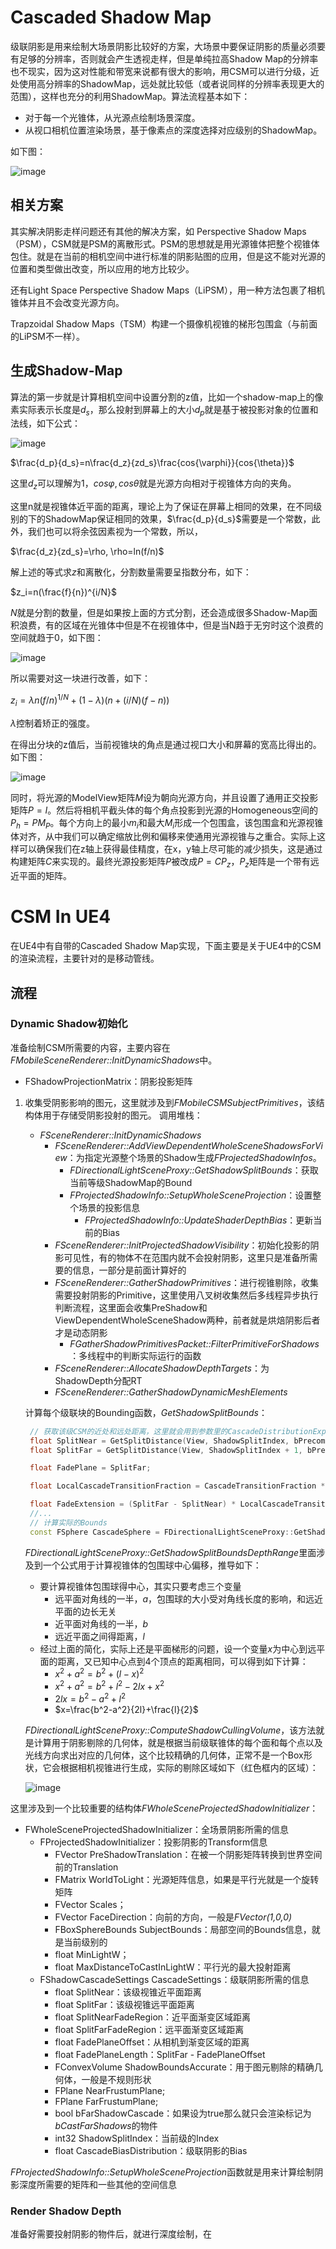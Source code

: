 # Cascaded Shadow Map
级联阴影是用来绘制大场景阴影比较好的方案，大场景中要保证阴影的质量必须要有足够的分辨率，否则就会产生透视走样，但是单纯拉高Shadow Map的分辨率也不现实，因为这对性能和带宽来说都有很大的影响，用CSM可以进行分级，近处使用高分辨率的ShadowMap，远处就比较低（或者说同样的分辨率表现更大的范围），这样也充分的利用ShadowMap。算法流程基本如下：

* 对于每一个光锥体，从光源点绘制场景深度。
* 从视口相机位置渲染场景，基于像素点的深度选择对应级别的ShadowMap。

如下图：

![image](../RenderPictures/CascadedShadowMaps/CSM_01.png)

## 相关方案

其实解决阴影走样问题还有其他的解决方案，如
Perspective Shadow Maps（PSM），CSM就是PSM的离散形式。PSM的思想就是用光源锥体把整个视锥体包住。就是在当前的相机空间中进行标准的阴影贴图的应用，但是这不能对光源的位置和类型做出改变，所以应用的地方比较少。

还有Light Space Perspective Shadow Maps（LiPSM），用一种方法包裹了相机锥体并且不会改变光源方向。

Trapzoidal Shadow Maps（TSM）构建一个摄像机视锥的梯形包围盒（与前面的LiPSM不一样）。

## 生成Shadow-Map

算法的第一步就是计算相机空间中设置分割的z值，比如一个shadow-map上的像素实际表示长度是$d_s$，那么投射到屏幕上的大小$d_p$就是基于被投影对象的位置和法线，如下公式：

![image](../RenderPictures/CascadedShadowMaps/CSM_02.png)

$\frac{d_p}{d_s}=n\frac{d_z}{zd_s}\frac{cos{\varphi}}{cos{\theta}}$

这里$d_z$可以理解为1，$cos\varphi,cos\theta$就是光源方向相对于视锥体方向的夹角。

这里n就是视锥体近平面的距离，理论上为了保证在屏幕上相同的效果，在不同级别的下的ShadowMap保证相同的效果，$\frac{d_p}{d_s}$需要是一个常数，此外，我们也可以将余弦因素视为一个常数，所以，

$\frac{d_z}{zd_s}=\rho, \rho=ln(f/n)$

解上述的等式求$z$和离散化，分割数量需要呈指数分布，如下：

$z_i=n(\frac{f}{n})^{i/N}$


$N$就是分割的数量，但是如果按上面的方式分割，还会造成很多Shadow-Map面积浪费，有的区域在光锥体中但是不在视锥体中，但是当N趋于无穷时这个浪费的空间就趋于0，如下图：

![image](../RenderPictures/CascadedShadowMaps/CSM_03.png)

所以需要对这一块进行改善，如下：

$z_i=\lambda n(f/n)^{1/N}+(1-\lambda)(n+(i/N)(f-n))$

$\lambda$控制着矫正的强度。

在得出分块的z值后，当前视锥块的角点是通过视口大小和屏幕的宽高比得出的。
如下图：

![image](../RenderPictures/CascadedShadowMaps/CSM_04.png)

同时，将光源的ModelView矩阵$M$设为朝向光源方向，并且设置了通用正交投影矩阵$P=I$。然后将相机平截头体的每个角点投影到光源的Homogeneous空间的$P_h=PM_P$。每个方向上的最小$m_i$和最大$M_i$形成一个包围盒，该包围盒和光源视锥体对齐，从中我们可以确定缩放比例和偏移来使通用光源视锥与之重合。实际上这样可以确保我们在z轴上获得最佳精度，在x，y轴上尽可能的减少损失，这是通过构建矩阵$C$来实现的。最终光源投影矩阵$P$被改成$P=CP_z$，$P_z$矩阵是一个带有远近平面的矩阵。

# CSM In UE4

在UE4中有自带的Cascaded Shadow Map实现，下面主要是关于UE4中的CSM的渲染流程，主要针对的是移动管线。

## 流程

### Dynamic Shadow初始化
准备绘制CSM所需要的内容，主要内容在*FMobileSceneRenderer::InitDynamicShadows*中。

* FShadowProjectionMatrix：阴影投影矩阵

1. 收集受阴影影响的图元，这里就涉及到*FMobileCSMSubjectPrimitives*，该结构体用于存储受阴影投射的图元。
   调用堆栈：
   
    * *FSceneRenderer::InitDynamicShadows* 
        * *FSceneRenderer::AddViewDependentWholeSceneShadowsForView*：为指定光源整个场景的Shadow生成*FProjectedShadowInfos*。
          * *FDirectionalLightSceneProxy::GetShadowSplitBounds*：获取当前等级ShadowMap的Bound
          * *FProjectedShadowInfo::SetupWholeSceneProjection*：设置整个场景的投影信息
            * *FProjectedShadowInfo::UpdateShaderDepthBias*：更新当前的Bias
        * *FSceneRenderer::InitProjectedShadowVisibility*：初始化投影的阴影可见性，有的物体不在范围内就不会投射阴影，这里只是准备所需要的信息，一部分是前面计算好的
        * *FSceneRenderer::GatherShadowPrimitives*：进行视锥剔除，收集需要投射阴影的Primitive，这里使用八叉树收集然后多线程异步执行判断流程，这里面会收集PreShadow和ViewDependentWholeSceneShadow两种，前者就是烘焙阴影后者才是动态阴影
          * *FGatherShadowPrimitivesPacket::FilterPrimitiveForShadows*：多线程中的判断实际运行的函数
        * *FSceneRenderer::AllocateShadowDepthTargets*：为ShadowDepth分配RT
        * *FSceneRenderer::GatherShadowDynamicMeshElements* 

    计算每个级联块的Bounding函数，*GetShadowSplitBounds*：
    ```cpp
     // 获取该级CSM的近处和远处距离，这里就会用到参数里的CascadeDistributionExponent，该值越大，每一级的ShadowMap范围就越大
     float SplitNear = GetSplitDistance(View, ShadowSplitIndex, bPrecomputedLightingIsValid, bIsRayTracedCascade);
     float SplitFar = GetSplitDistance(View, ShadowSplitIndex + 1, bPrecomputedLightingIsValid, bIsRayTracedCascade);

     float FadePlane = SplitFar;

     float LocalCascadeTransitionFraction = CascadeTransitionFraction * GetShadowTransitionScale();

     float FadeExtension = (SplitFar - SplitNear) * LocalCascadeTransitionFraction;
     //...
     // 计算实际的Bounds
     const FSphere CascadeSphere = FDirectionalLightSceneProxy::GetShadowSplitBoundsDepthRange(View, View.ViewMatrices.GetViewOrigin(), SplitNear, SplitFar, OutCascadeSettings);
    ```

    *FDirectionalLightSceneProxy::GetShadowSplitBoundsDepthRange*里面涉及到一个公式用于计算视锥体的包围球中心偏移，推导如下：

    * 要计算视锥体包围球得中心，其实只要考虑三个变量
      * 远平面对角线的一半，$a$，包围球的大小受对角线长度的影响，和远近平面的边长无关
      * 近平面对角线的一半，$b$
      * 远近平面之间得距离，$l$
    * 经过上面的简化，实际上还是平面梯形的问题，设一个变量$x$为中心到远平面的距离，又已知中心点到4个顶点的距离相同，可以得到如下计算：
      * $x^2+a^2=b^2+{(l-x)}^2$
      * $x^2+a^2=b^2+l^2-2lx+x^2$
      * $2lx=b^2-a^2+l^2$
      * $x=\frac{b^2-a^2}{2l}+\frac{l}{2}$

    *FDirectionalLightSceneProxy::ComputeShadowCullingVolume*，该方法就是计算用于阴影剔除的几何体，就是根据当前级联锥体的每个面和每个点以及光线方向求出对应的几何体，这个比较精确的几何体，正常不是一个Box形状，它会根据相机视锥进行生成，实际的剔除区域如下（红色框内的区域）：

    ![image](../RenderPictures/CascadedShadowMaps/CSM_05.png)



这里涉及到一个比较重要的结构体*FWholeSceneProjectedShadowInitializer*：

* FWholeSceneProjectedShadowInitializer：全场景阴影所需的信息
  * FProjectedShadowInitializer：投影阴影的Transform信息
    * FVector PreShadowTranslation：在被一个阴影矩阵转换到世界空间前的Translation
    * FMatrix WorldToLight：光源矩阵信息，如果是平行光就是一个旋转矩阵
    * FVector Scales；
    * FVector FaceDirection：向前的方向，一般是*FVector(1,0,0)*
    * FBoxSphereBounds SubjectBounds：局部空间的Bounds信息，就是当前级别的
    * float MinLightW；
    * float MaxDistanceToCastInLightW：平行光的最大投射距离
  * FShadowCascadeSettings CascadeSettings：级联阴影所需的信息
    * float SplitNear：该级视锥近平面距离
    * float SplitFar：该级视锥远平面距离
    * float SplitNearFadeRegion：近平面渐变区域距离
    * float SplitFarFadeRegion：远平面渐变区域距离
    * float FadePlaneOffset：从相机到渐变区域的距离
    * float FadePlaneLength：SplitFar - FadePlaneOffset
    * FConvexVolume ShadowBoundsAccurate：用于图元剔除的精确几何体，一般是不规则形状
    * FPlane NearFrustumPlane;
    * FPlane FarFrustumPlane;
    * bool bFarShadowCascade：如果设为true那么就只会渲染标记为*bCastFarShadows*的物件
    * int32 ShadowSplitIndex：当前级的Index
    * float CascadeBiasDistribution：级联阴影的Bias

*FProjectedShadowInfo::SetupWholeSceneProjection*函数就是用来计算绘制阴影深度所需要的矩阵和一些其他的空间信息

### Render Shadow Depth
准备好需要投射阴影的物件后，就进行深度绘制，在